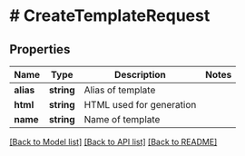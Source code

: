 # # CreateTemplateRequest

## Properties

Name | Type | Description | Notes
------------ | ------------- | ------------- | -------------
**alias** | **string** | Alias of template |
**html** | **string** | HTML used for generation |
**name** | **string** | Name of template |

[[Back to Model list]](../../README.md#models) [[Back to API list]](../../README.md#endpoints) [[Back to README]](../../README.md)
